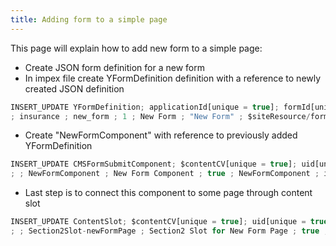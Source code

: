 ```yaml
---
title: Adding form to a simple page
---
```


This page will explain how to add new form to a simple page: 

- Create JSON form definition for a new form
- In impex file create YFormDefinition definition with a reference to newly created JSON definition
```typescript
INSERT_UPDATE YFormDefinition; applicationId[unique = true]; formId[unique = true]; version; title; description; content[translator = de.hybris.platform.commerceservices.impex.impl.FileLoaderValueTranslator];
; insurance ; new_form ; 1 ; New Form ; "New Form" ; $siteResource/forms/new-form.json
```

- Create "NewFormComponent" with reference to previously added YFormDefinition
```typescript
INSERT_UPDATE CMSFormSubmitComponent; $contentCV[unique = true]; uid[unique = true]; name; visible; &componentRef; applicationId; formId
; ; NewFormComponent ; New Form Component ; true ; NewFormComponent ; insurance ; new_form
```

- Last step is to connect this component to some page through content slot
```typescript
INSERT_UPDATE ContentSlot; $contentCV[unique = true]; uid[unique = true]; name; active; cmsComponents(&componentRef);
; ; Section2Slot-newFormPage ; Section2 Slot for New Form Page ; true ; NewFormComponent
```